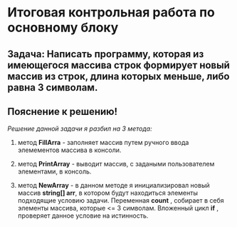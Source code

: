 # Итоговая контрольная работа по основному блоку
## Задача: Написать программу, которая из имеющегося массива строк формирует новый массив из строк, длина которых меньше, либо равна 3 символам.
## Пояснение к решению!
 *Решение данной задачи я разбил на 3 метода:*
1. метод **FillArra** - заполняет массив путем ручного ввода элемементов массива в консоли.

2. метод **PrintArray** - выводит массив, с задаными пользователем элементами, в консоль.

3. метод **NewArray** - в данном методе я инициализировал новый массив **string[] arr**, в котором будут находиться элементы подходящие условию задачи. Переменная **count** , собирает в себя элементы массива, которые <= 3 символам. Вложенный цикл **if** , проверяет данное условие на истинность.  